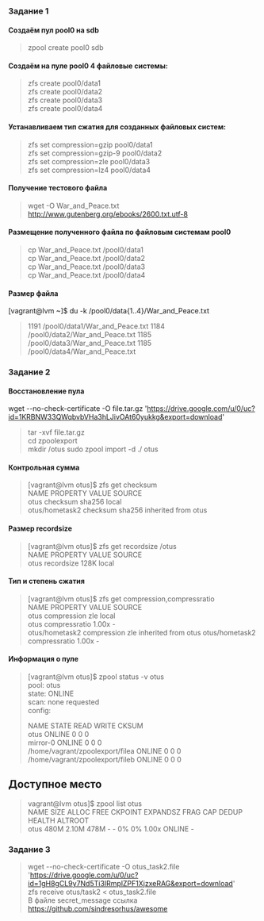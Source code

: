 ### Задание 1

#### Создаём пул pool0 на sdb
>zpool create pool0 sdb  
#### Создаём на пуле pool0 4 файловые системы:
>zfs create pool0/data1  
>zfs create pool0/data2  
>zfs create pool0/data3  
>zfs create pool0/data4  

#### Устанавливаем тип сжатия для созданных файловых систем:
>zfs set compression=gzip pool0/data1  
>zfs set compression=gzip-9 pool0/data2  
>zfs set compression=zle pool0/data3  
>zfs set compression=lz4 pool0/data4  
#### Получение тестового файла
>wget -O War_and_Peace.txt http://www.gutenberg.org/ebooks/2600.txt.utf-8
#### Размещение полученного файла по файловым системам pool0

>cp War_and_Peace.txt /pool0/data1  
>cp War_and_Peace.txt /pool0/data2  
>cp War_and_Peace.txt /pool0/data3  
>cp War_and_Peace.txt /pool0/data4  

#### Размер файла
[vagrant@lvm ~]$ du -k /pool0/data{1..4}/War_and_Peace.txt
>1191	/pool0/data1/War_and_Peace.txt
>1184	/pool0/data2/War_and_Peace.txt
>1185	/pool0/data3/War_and_Peace.txt
>1185	/pool0/data4/War_and_Peace.txt



### Задание 2
#### Восстановление пула
wget --no-check-certificate -O file.tar.gz 'https://drive.google.com/u/0/uc?id=1KRBNW33QWqbvbVHa3hLJivOAt60yukkg&export=download'  
>tar -xvf file.tar.gz  
>cd zpoolexport  
>mkdir /otus 
>sudo zpool import -d ./ otus  


#### Контрольная сумма
>[vagrant@lvm otus]$ zfs get checksum  
>NAME            PROPERTY  VALUE      SOURCE  
>otus            checksum  sha256     local  
>otus/hometask2  checksum  sha256     inherited from otus  


#### Размер recordsize
>[vagrant@lvm otus]$ zfs get recordsize /otus  
>NAME  PROPERTY    VALUE    SOURCE  
>otus  recordsize  128K     local  


#### Тип и степень сжатия
>[vagrant@lvm otus]$ zfs get compression,compressratio  
NAME            PROPERTY       VALUE     SOURCE  
>otus            compression    zle       local  
>otus            compressratio  1.00x     -  
>otus/hometask2  compression    zle       inherited from otus 
>otus/hometask2  compressratio  1.00x     -  


#### Информация о пуле
>[vagrant@lvm otus]$ zpool status -v otus  
>  pool: otus  
> state: ONLINE  
>  scan: none requested  
>config:  
>  
>	NAME                                 STATE     READ WRITE CKSUM  
>	otus                                 ONLINE       0     0     0  
>	  mirror-0                           ONLINE       0     0     0  
	    /home/vagrant/zpoolexport/filea  ONLINE       0     0     0  
>	    /home/vagrant/zpoolexport/fileb  ONLINE       0     0     0  
## Доступное место 
>vagrant@lvm otus]$ zpool list otus  
>NAME   SIZE  ALLOC   FREE  CKPOINT  EXPANDSZ   FRAG    CAP  DEDUP    HEALTH  ALTROOT  
>otus   480M  2.10M   478M        -         -     0%     0%  1.00x    ONLINE  -  




### Задание 3

>wget --no-check-certificate -O otus_task2.file 'https://drive.google.com/u/0/uc?id=1gH8gCL9y7Nd5Ti3IRmplZPF1XjzxeRAG&export=download'  
>zfs receive otus/task2 < otus_task2.file  
>В файле secret_message ссылка https://github.com/sindresorhus/awesome  


















